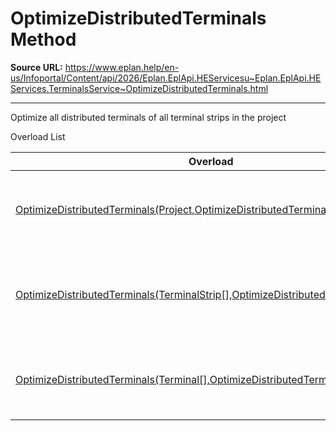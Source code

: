 # OptimizeDistributedTerminals Method

**Source URL:** https://www.eplan.help/en-us/Infoportal/Content/api/2026/Eplan.EplApi.HEServicesu~Eplan.EplApi.HEServices.TerminalsService~OptimizeDistributedTerminals.html

---

Optimize all distributed terminals of all terminal strips in the project

Overload List

| Overload | Description |
| --- | --- |
| [OptimizeDistributedTerminals(Project,OptimizeDistributedTerminalsConfig)](topic1450.html) | Optimize all distributed terminals of all terminal strips in the project |
| [OptimizeDistributedTerminals(TerminalStrip[],OptimizeDistributedTerminalsConfig)](topic1451.html) | Optimize all distributed terminals of the selected terminal strips |
| [OptimizeDistributedTerminals(Terminal[],OptimizeDistributedTerminalsConfig)](topic1452.html) | Optimize all distributed terminals of the selected terminals |
